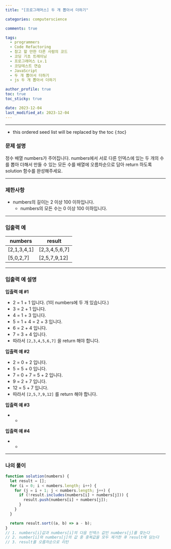 ```yaml
---
title: "[프로그래머스] 두 개 뽑아서 더하기"

categories: computerscience

comments: true

tags:
  - programmers
  - Code Refactoring
  - 참고 할 만한 다른 사람의 코드
  - 코딩 기초 트레이닝
  - 프로그래머스 Lv.1
  - 코딩테스트 연습
  - JavaScript
  - 두 개 뽑아서 더하기
  - js 두 개 뽑아서 더하기

author_profile: true
toc: true
toc_sticky: true

date: 2023-12-04
last_modified_at: 2023-12-04
---
```


---

<!-- prettier-ignore -->
* this ordered seed list will be replaced by the toc 
{:toc}

### 문제 설명

정수 배열 numbers가 주어집니다. numbers에서 서로 다른 인덱스에 있는 두 개의 수를 뽑아 더해서 만들 수 있는 모든 수를 배열에 오름차순으로 담아 return 하도록 solution 함수를 완성해주세요.

---

### 제한사항

- numbers의 길이는 2 이상 100 이하입니다.
  - numbers의 모든 수는 0 이상 100 이하입니다.

---

### 입출력 예

| numbers     | result        |
| ----------- | ------------- |
| [2,1,3,4,1] | [2,3,4,5,6,7] |
| [5,0,2,7]   | [2,5,7,9,12]  |

---

### 입출력 예 설명

**입출력 예 #1**

- 2 = 1 + 1 입니다. (1이 numbers에 두 개 있습니다.)
- 3 = 2 + 1 입니다.
- 4 = 1 + 3 입니다.
- 5 = 1 + 4 = 2 + 3 입니다.
- 6 = 2 + 4 입니다.
- 7 = 3 + 4 입니다.
- 따라서 `[2,3,4,5,6,7]` 을 return 해야 합니다.

**입출력 예 #2**

- 2 = 0 + 2 입니다.
- 5 = 5 + 0 입니다.
- 7 = 0 + 7 = 5 + 2 입니다.
- 9 = 2 + 7 입니다.
- 12 = 5 + 7 입니다.
- 따라서 `[2,5,7,9,12]` 를 return 해야 합니다.

**입출력 예 #3**

- -

**입출력 예 #4**

- -

---

### 나의 풀이

```jsx
function solution(numbers) {
  let result = [];
  for (i = 0; i < numbers.length; i++) {
    for (j = i + 1; j < numbers.length; j++) {
      if (!result.includes(numbers[i] + numbers[j])) {
        result.push(numbers[i] + numbers[j]);
      }
    }
  }

  return result.sort((a, b) => a - b);
}
// 1. numbers[i]값과 numbers[i]의 다음 인덱스 값인 numbers[j]를 찾는다
// 2. number[i]와 numbers[j]의 값 중 중복값을 모두 제거한 후 result에 담는다
// 3. result를 오름차순으로 리턴
```
